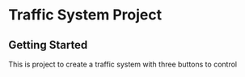 # Traffic System Project

## Getting Started

This is project to create a traffic system with three buttons to control
